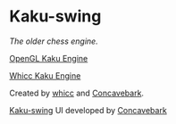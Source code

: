 # Kaku-swing
*The older chess engine.*

[OpenGL Kaku Engine](https://github.com/Concavebark/kaku)

[Whicc Kaku Engine](https://github.com/whicc/kaku)

Created by [whicc](https://github.com/whicc) and [Concavebark](https://github.com/Concavebark).

[Kaku-swing](https://github.com/Concavebark/kaku-swing) UI developed by [Concavebark](https://github.com/Concavebark)
